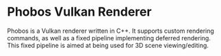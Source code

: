 # Phobos Vulkan Renderer

Phobos is a Vulkan renderer written in C++. It supports custom rendering commands, as well as a fixed pipeline implementing deferred
rendering. This fixed pipeline is aimed at being used for 3D scene viewing/editing.